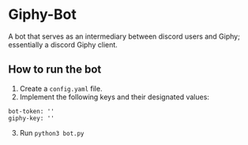 # Giphy-Bot

A bot that serves as an intermediary between discord users and Giphy; essentially a discord Giphy client.

## How to run the bot

1. Create a `config.yaml` file.
2. Implement the following keys and their designated values:

```
bot-token: ''
giphy-key: ''
```

3. Run `python3 bot.py`
